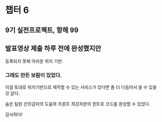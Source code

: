 # 챕터 6

## 9기 실전프로젝트, 항해 99

## 발표영상 제출 하루 전에 완성했지만
등록되지 못해 아쉬운 위치 기반.

### 그래도 만든 보람이 있었다.
이걸 토대로 위치기반으로 제작할 수 있는 서비스가 있다면
좀 더 다듬어서 쓸 수 있을 것 같다.

숨은 팀원 은민감자의 도움와 프론트 최강자분의 힌트로
코드를 완성할 수 있었다.

감사하다!
